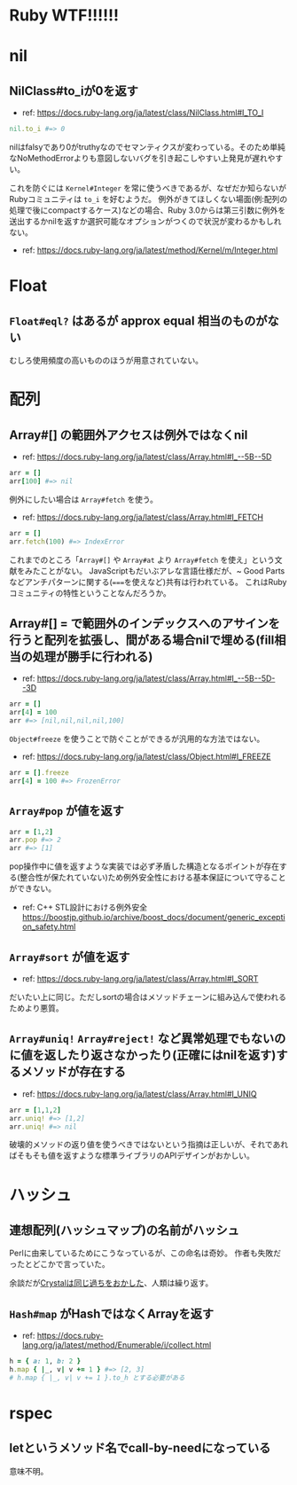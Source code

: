 # Ruby WTF!!!!!!

# nil

## NilClass#to_iが0を返す

* ref: https://docs.ruby-lang.org/ja/latest/class/NilClass.html#I_TO_I

```ruby
nil.to_i #=> 0
```

nilはfalsyであり0がtruthyなのでセマンティクスが変わっている。そのため単純なNoMethodErrorよりも意図しないバグを引き起こしやすい上発見が遅れやすい。

これを防ぐには `Kernel#Integer` を常に使うべきであるが、なぜだか知らないがRubyコミュニティは `to_i` を好むようだ。
例外がきてほしくない場面(例:配列の処理で後にcompactするケース)などの場合、Ruby 3.0からは第三引数に例外を送出するかnilを返すか選択可能なオプションがつくので状況が変わるかもしれない。

* ref: https://docs.ruby-lang.org/ja/latest/method/Kernel/m/Integer.html

# Float

## `Float#eql?` はあるが approx equal 相当のものがない

むしろ使用頻度の高いもののほうが用意されていない。

# 配列

## Array#[] の範囲外アクセスは例外ではなくnil

* ref: https://docs.ruby-lang.org/ja/latest/class/Array.html#I_--5B--5D

```ruby
arr = []
arr[100] #=> nil
```

例外にしたい場合は `Array#fetch` を使う。

* ref: https://docs.ruby-lang.org/ja/latest/class/Array.html#I_FETCH

```ruby
arr = []
arr.fetch(100) #=> IndexError
```

これまでのところ「`Array#[]` や `Array#at` より `Array#fetch` を使え」という文献をみたことがない。
JavaScriptもだいぶアレな言語仕様だが、~ Good Partsなどアンチパターンに関する(`===`を使えなど)共有は行われている。
これはRubyコミュニティの特性ということなんだろうか。

## Array#[] = で範囲外のインデックスへのアサインを行うと配列を拡張し、間がある場合nilで埋める(fill相当の処理が勝手に行われる)

* ref: https://docs.ruby-lang.org/ja/latest/class/Array.html#I_--5B--5D--3D

```ruby
arr = []
arr[4] = 100
arr #=> [nil,nil,nil,nil,100]
```

`Object#freeze` を使うことで防ぐことができるが汎用的な方法ではない。

* ref: https://docs.ruby-lang.org/ja/latest/class/Object.html#I_FREEZE

```ruby
arr = [].freeze
arr[4] = 100 #=> FrozenError
```

## `Array#pop` が値を返す

```ruby
arr = [1,2]
arr.pop #=> 2
arr #=> [1]
```

pop操作中に値を返すような実装では必ず矛盾した構造となるポイントが存在する(整合性が保たれていない)ため例外安全性における基本保証について守ることができない。

* ref: C++ STL設計における例外安全 https://boostjp.github.io/archive/boost_docs/document/generic_exception_safety.html

## `Array#sort` が値を返す

* ref: https://docs.ruby-lang.org/ja/latest/class/Array.html#I_SORT

だいたい上に同じ。ただしsortの場合はメソッドチェーンに組み込んで使われるためより悪質。

## `Array#uniq!` `Array#reject!` など異常処理でもないのに値を返したり返さなかったり(正確にはnilを返す)するメソッドが存在する

* ref: https://docs.ruby-lang.org/ja/latest/class/Array.html#I_UNIQ

```ruby
arr = [1,1,2]
arr.uniq! #=> [1,2]
arr.uniq! #=> nil
```

破壊的メソッドの返り値を使うべきではないという指摘は正しいが、それであればそもそも値を返すような標準ライブラリのAPIデザインがおかしい。

# ハッシュ

## 連想配列(ハッシュマップ)の名前がハッシュ

Perlに由来しているためにこうなっているが、この命名は奇妙。
作者も失敗だったとどこかで言っていた。

余談だが[Crystalは同じ過ちをおかした](https://crystal-lang.org/reference/syntax_and_semantics/literals/hash.html)、人類は繰り返す。

## `Hash#map` がHashではなくArrayを返す

* ref: https://docs.ruby-lang.org/ja/latest/method/Enumerable/i/collect.html

```ruby
h = { a: 1, b: 2 }
h.map { |_, v| v += 1 } #=> [2, 3]
# h.map { |_, v| v += 1 }.to_h とする必要がある
```

# rspec

## letというメソッド名でcall-by-needになっている

意味不明。
